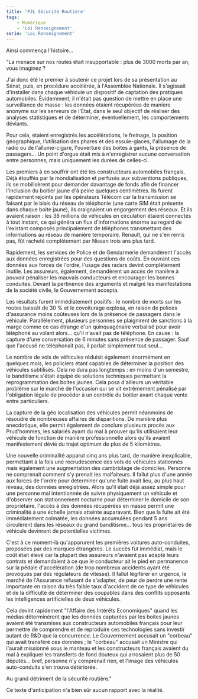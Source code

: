```yaml
---
title: 'PJL Sécurité Routière'
tags:
    - Numérique
    - 'Loi Renseignement'
serie: 'Loi Renseignement'
---
```


Ainsi commença l'histoire…

"La menace sur nos routes était insupportable : plus de 3000 morts par an, vous
imaginez ?

<!-- more -->

J'ai donc été le premier à soutenir ce projet lors de sa présentation au Sénat,
puis, en procédure accélérée, à l'Assemblée Nationale. Il s'agissait d'installer
dans chaque véhicule un dispositif de captation des pratiques automobiles.
Évidemment, il n'était pas question de mettre en place une surveillance de masse
: les données étaient récupérées de manière anonyme sur les serveurs de l'État,
dans le seul objectif de réaliser des analyses statistiques et de déterminer,
éventuellement, les comportements déviants.

Pour cela, étaient enregistrés les accélérations, le freinage, la position
géographique, l’utilisation des phares et des essuie-glaces, l'allumage de la
radio ou de l'allume-cigare, l'ouverture des boites à gants, la présence de
passagers… Un point d'orgue était mis à n'enregistrer aucune conversation entre
personnes, mais uniquement les durées de celles-ci.

Les premiers à en souffrir ont été les constructeurs automobiles français. Déjà
étouffés par la mondialisation et perfusés aux subventions publiques, ils se
mobilisèrent pour demander davantage de fonds afin de financer l'inclusion du
boitier jaune d'à peine quelques centimètres. Ils furent rapidement rejoints par
les opérateurs Télécom car la transmission se faisant par le biais du réseau de
téléphonie (une carte SIM était présente dans chaque boite jaune), ils
craignaient un engorgement des réseaux. Et ils avaient raison : les 38 millions
de véhicules en circulation étaient connectés à tout instant, ce qui généra un
flux d'informations énorme au regard de l'existant composés principalement de
téléphones transmettant des informations au réseau de manière temporaire.
Renault, qui ne s'en remis pas, fût racheté complètement par Nissan trois ans
plus tard.

Rapidement, les services de Police et de Gendarmerie demandèrent l'accès aux
données enregistrées pour des questions de coûts. En ouvrant ces données aux
forces de l'ordre, l'usage des radars devint complètement inutile. Les
assureurs, également, demandèrent un accès de manière à pouvoir pénaliser les
mauvais conducteurs et encourager les bonnes conduites. Devant la pertinence des
arguments et malgré les manifestations de la société civile, le Gouvernement
accepta.

Les résultats furent immédiatement positifs : le nombre de morts sur les routes
baissât de 30 % et le covoiturage explosa, en raison de polices d'assurance
moins coûteuses lors de la présence de passagers dans le véhicule.
Parallèlement, plusieurs personnes se plaignirent de sanctions à la marge comme
ce cas étrange d'un quinquagénaire verbalisé pour avoir téléphoné au volant
alors… qu'il n'avait pas de téléphone. En cause : la capture d'une conversation
de 6 minutes sans présence de passager. Sauf que l'accusé ne téléphonait pas, il
parlait simplement tout seul…

Le nombre de vols de véhicules réduisit également énormément en quelques mois,
les policiers étant capables de déterminer la position des véhicules subtilisés.
Cela ne dura pas longtemps : en moins d'un semestre, le banditisme s'était
équipé de solutions techniques permettant la reprogrammation des boites jaunes.
Cela posa d'ailleurs un véritable problème sur le marché de l'occasion qui se
vit extrêmement pénalisé par l'obligation légale de procéder à un contrôle du
boitier avant chaque vente entre particuliers.

La capture de la géo localisation des véhicules permit néanmoins de résoudre de
nombreuses affaires de disparitions. De manière plus anecdotique, elle permit
également de conclure plusieurs procès aux Prud'hommes, les salariés ayant du
mal à prouver qu'ils utilisaient leur véhicule de fonction de manière
professionnelle alors qu'ils avaient manifestement dévié du trajet optimum de
plus de 5 kilomètres.

Une nouvelle criminalité apparut cinq ans plus tard, de manière inexplicable,
permettant à la fois une recrudescence des vols de véhicules stationnés mais
également une augmentation des cambriolage de domiciles. Personne ne comprenait
comment s'y prenait les malfaiteurs. Il fallut plus d'une année aux forces de
l'ordre pour déterminer qu'une fuite avait lieu, au plus haut niveau, des
données enregistrées. Alors qu'il était déjà assez simple pour une personne mal
intentionnée de suivre physiquement un véhicule et d'observer son stationnement
nocturne pour déterminer le domicile de son propriétaire, l'accès à des données
récupérées en masse permit une criminalité à une échelle jamais atteinte
auparavant. Bien que la fuite ait été immédiatement colmatée, les données
accumulées pendant 5 ans circulèrent dans les réseaux du grand banditisme… tous
les propriétaires de véhicule devinrent de potentielles victimes.

C'est à ce moment-là qu'apparurent les premières voitures auto-conduites,
proposées par des marques étrangères. Le succès fut immédiat, mais le coût était
élevé car la plupart des assureurs n'avaient pas adapté leurs contrats et
demandaient à ce que le conducteur ait le pied en permanence sur la pédale
d'accélération (de trop nombreux accidents ayant été provoqués par des
régulateurs de vitesse). Il fallut légiférer en urgence, le marché de
l'Assurance refusant de s'adapter, de peur de perdre une rente importante en
raison du très faible taux d'accident de ce type de véhicules et de la
difficulté de déterminer des coupables dans des conflits opposants les
intelligences artificielles de deux véhicules.

Cela devint rapidement "l'Affaire des Intérêts Economiques" quand les médias
déterminèrent que les données capturées par les boites jaunes avaient été
transmises aux constructeurs automobiles français pour leur permettre de
comprendre et de reproduire ces technologies sans investir autant de R&amp;D que
la concurrence. Le Gouvernement accusait un "corbeau" qui avait transféré ces
données ; le "corbeau" accusait un Ministre qui l'aurait missionné sous le
manteau et les constructeurs français avaient du mal à expliquer les transferts
de fond douteux qui arrosaient plus de 50 députés… bref, personne n'y comprenait
rien, et l'image des véhicules auto-conduits s'en trouva détériorée.

Au grand détriment de la sécurité routière."

Ce texte d'anticipation n'a bien sûr aucun rapport avec la réalité.
